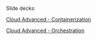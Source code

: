 
Slide decks: 

[Cloud Advanced - Containerization](https://docs.google.com/presentation/d/1sIeplm8LuYyEBUeFu9lHbKZgrnOYjniKd9USNOer5ek/edit?pli=1#slide=id.p)

[Cloud Advanced - Orchestration](https://docs.google.com/presentation/d/1kKN4_hlmD5LjusK4XaPFG9p0KMqhniiUHAfuD5aCJ1o/edit?usp=sharing)
